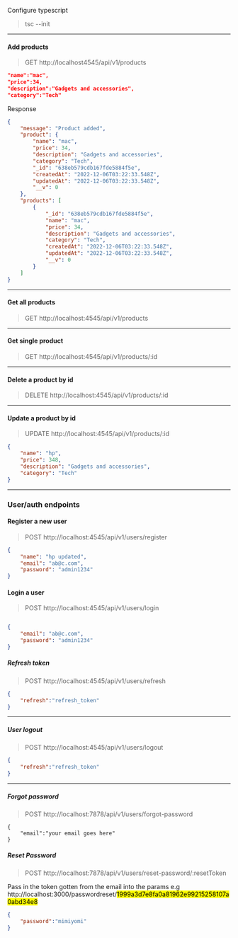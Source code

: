  Configure typescript
> tsc --init


---

#### Add products
> GET http://localhost4545/api/v1/products
```json
"name":"mac",
"price":34,
"description":"Gadgets and accessories",
"category":"Tech"
```

Response
```json
{
    "message": "Product added",
    "product": {
        "name": "mac",
        "price": 34,
        "description": "Gadgets and accessories",
        "category": "Tech",
        "_id": "638eb579cdb167fde5884f5e",
        "createdAt": "2022-12-06T03:22:33.548Z",
        "updatedAt": "2022-12-06T03:22:33.548Z",
        "__v": 0
    },
    "products": [
        {
            "_id": "638eb579cdb167fde5884f5e",
            "name": "mac",
            "price": 34,
            "description": "Gadgets and accessories",
            "category": "Tech",
            "createdAt": "2022-12-06T03:22:33.548Z",
            "updatedAt": "2022-12-06T03:22:33.548Z",
            "__v": 0
        }
    ]
}
```

---

#### Get all products
> GET  http://localhost:4545/api/v1/products

---

#### Get single product
> GET  http://localhost:4545/api/v1/products/:id

---

#### Delete a product by id
> DELETE  http://localhost:4545/api/v1/products/:id


---

#### Update a product by id
> UPDATE  http://localhost:4545/api/v1/products/:id

```json
{
    "name": "hp",
    "price": 348,
    "description": "Gadgets and accessories",
    "category": "Tech"
}
```


---

### User/auth endpoints

#### Register a new user
> POST http://localhost:4545/api/v1/users/register
```json
{
    "name": "hp updated",
    "email": "ab@c.com",
    "password": "admin1234"
}
```


#### Login a user
> POST http://localhost:4545/api/v1/users/login
```json

{
    "email": "ab@c.com",
    "password": "admin1234"
}
```


##### Refresh token
> POST http://localhost:4545/api/v1/users/refresh
```json
{
    "refresh":"refresh_token"
}
```

---


##### User logout 
> POST http://localhost:4545/api/v1/users/logout
```json
{
    "refresh":"refresh_token"
}

```
---

##### Forgot password
> POST  http://localhost:7878/api/v1/users/forgot-password
```
{
    "email":"your email goes here"
}
```


##### Reset Password
> POST  http://localhost:7878/api/v1/users/reset-password/:resetToken

Pass in the token gotten from the email into the params e.g
 http://localhost:3000/passwordreset/<mark>1999a3d7e8fa0a81962e99215258107a0abd34e8</mark>

```json
{
    "password":"mimiyomi"
}
```